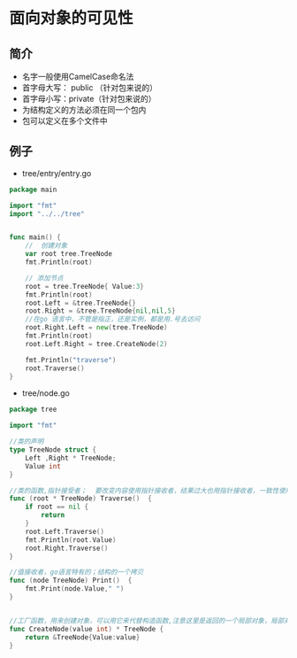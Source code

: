 # 面向对象的可见性

## 简介

* 名字一般使用CamelCase命名法
* 首字母大写： public （针对包来说的）
* 首字母小写：private（针对包来说的）
* 为结构定义的方法必须在同一个包内
* 包可以定义在多个文件中

## 例子

* tree/entry/entry.go  
```go 
package main

import "fmt"
import "../../tree"


func main() {
	//	创建对象
	var root tree.TreeNode
	fmt.Println(root)

	// 添加节点
	root = tree.TreeNode{ Value:3}
	fmt.Println(root)
	root.Left = &tree.TreeNode{}
	root.Right = &tree.TreeNode{nil,nil,5}
	//在go 语言中，不管是指正，还是实例，都是用.号去访问
	root.Right.Left = new(tree.TreeNode)
	fmt.Println(root)
	root.Left.Right = tree.CreateNode(2)

	fmt.Println("traverse")
	root.Traverse()
}

```


* tree/node.go  

```go 
package tree

import "fmt"

//类的声明
type TreeNode struct {
	Left ,Right * TreeNode;
	Value int
}

//类的函数,指针接受者；  要改变内容使用指针接收者，结果过大也用指针接收者，一致性使用指针接收者
func (root * TreeNode) Traverse()  {
	if root == nil {
		return
	}
	root.Left.Traverse()
	fmt.Println(root.Value)
	root.Right.Traverse()
}

//值接收者，go语言特有的；结构的一个拷贝
func (node TreeNode) Print()  {
	fmt.Print(node.Value," ")
}


//工厂函数，用来创建对象，可以用它来代替构造函数,注意这里是返回的一个局部对象，局部对象在其他语言内做返回值是有错误的，但是在go语言中没有问题
func CreateNode(value int) * TreeNode {
	return &TreeNode{Value:value}
}
```